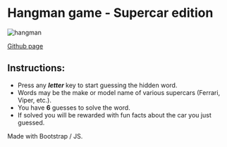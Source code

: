 # Hangman game - Supercar edition

![hangman](/assets/images/hangman.png?raw=true)

[Github page](https://jason-michael.github.io/Word-Guess-Game/)

## Instructions:
- Press any *<b>letter</b>* key to start guessing the hidden word.
- Words may be the make or model name of various supercars (Ferrari, Viper, etc.).
- You have <b>6</b> guesses to solve the word.
- If solved you will be rewarded with fun facts about the car you just guessed.

Made with Bootstrap / JS.

